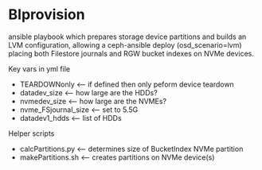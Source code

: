 # BIprovision
ansible playbook which prepares storage device partitions and builds an LVM configuration,
allowing a ceph-ansible deploy (osd_scenario=lvm) placing both Filestore journals and
RGW bucket indexes on NVMe devices.

Key vars in yml file
* TEARDOWNonly    <-- if defined then only peform device teardown
* datadev_size    <-- how large are the HDDs?
* nvmedev_size    <-- how large are the NVMEs?
* nvme_FSjournal_size  <-- set to 5.5G
* datadev1_hdds    <-- list of HDDs

Helper scripts
* calcPartitions.py   <-- determines size of BucketIndex NVMe partition
* makePartitions.sh   <-- creates partitions on NVMe device(s)
